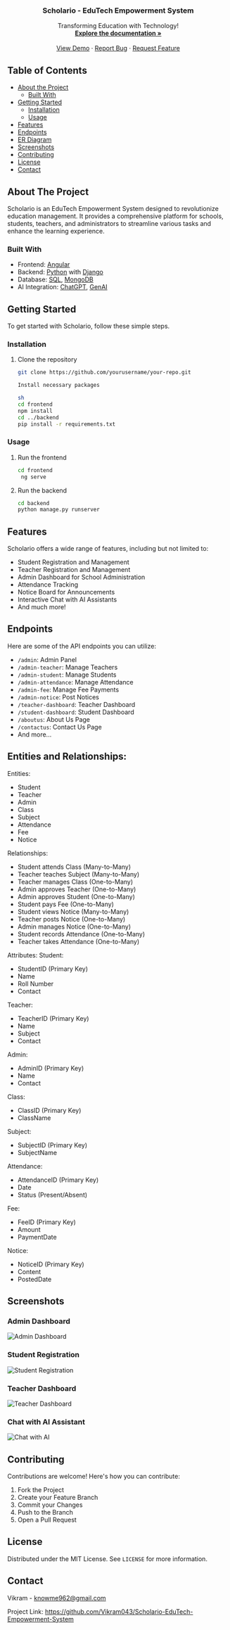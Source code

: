 <!-- PROJECT LOGO -->
<p align="center">
  <h3 align="center">Scholario - EduTech Empowerment System</h3>
  <p align="center">
    Transforming Education with Technology!
    <br />
    <a href="#"><strong>Explore the documentation »</strong></a>
    <br />
    <br />
    <a href="https://yourprojectdemo.link/">View Demo</a>
    ·
    <a href="https://github.com/yourusername/your-repo">Report Bug</a>
    ·
    <a href="https://github.com/yourusername/your-repo">Request Feature</a>
  </p>
</p>

<!-- TABLE OF CONTENTS -->
## Table of Contents

* [About the Project](#about-the-project)
  * [Built With](#built-with)
* [Getting Started](#getting-started)
  * [Installation](#installation)
  * [Usage](#usage)
* [Features](#features)
* [Endpoints](#endpoints)
* [ER Diagram](#entities-and-relationships)  
* [Screenshots](#screenshots)
* [Contributing](#contributing)
* [License](#license)
* [Contact](#contact)

<!-- ABOUT THE PROJECT -->
## About The Project

Scholario is an EduTech Empowerment System designed to revolutionize education management. It provides a comprehensive platform for schools, students, teachers, and administrators to streamline various tasks and enhance the learning experience.

### Built With

* Frontend: [Angular](https://angular.io/)
* Backend: [Python](https://www.python.org/) with [Django](https://www.djangoproject.com/)
* Database: [SQL](https://www.sql.org/), [MongoDB](https://www.mongodb.com/)
* AI Integration: [ChatGPT](https://openai.com/), [GenAI](https://genai.com/)

<!-- GETTING STARTED -->
## Getting Started

To get started with Scholario, follow these simple steps.

### Installation

1. Clone the repository
   ```sh
   git clone https://github.com/yourusername/your-repo.git

   Install necessary packages

   sh
   cd frontend
   npm install
   cd ../backend
   pip install -r requirements.txt

### Usage

1. Run the frontend
   ```sh
   cd frontend
    ng serve


2. Run the backend
   ```sh
   cd backend
   python manage.py runserver

<!-- FEATURES -->
## Features

Scholario offers a wide range of features, including but not limited to:

- Student Registration and Management
- Teacher Registration and Management
- Admin Dashboard for School Administration
- Attendance Tracking
- Notice Board for Announcements
- Interactive Chat with AI Assistants
- And much more!

<!-- ENDPOINTS -->
## Endpoints

Here are some of the API endpoints you can utilize:

- `/admin`: Admin Panel
- `/admin-teacher`: Manage Teachers
- `/admin-student`: Manage Students
- `/admin-attendance`: Manage Attendance
- `/admin-fee`: Manage Fee Payments
- `/admin-notice`: Post Notices
- `/teacher-dashboard`: Teacher Dashboard
- `/student-dashboard`: Student Dashboard
- `/aboutus`: About Us Page
- `/contactus`: Contact Us Page
- And more...

## Entities and Relationships:

Entities:
- Student
- Teacher
- Admin
- Class
- Subject
- Attendance
- Fee
- Notice

Relationships:
- Student attends Class (Many-to-Many)
- Teacher teaches Subject (Many-to-Many)
- Teacher manages Class (One-to-Many)
- Admin approves Teacher (One-to-Many)
- Admin approves Student (One-to-Many)
- Student pays Fee (One-to-Many)
- Student views Notice (Many-to-Many)
- Teacher posts Notice (One-to-Many)
- Admin manages Notice (One-to-Many)
- Student records Attendance (One-to-Many)
- Teacher takes Attendance (One-to-Many)

Attributes:
Student:
- StudentID (Primary Key)
- Name
- Roll Number
- Contact

Teacher:
- TeacherID (Primary Key)
- Name
- Subject
- Contact

Admin:
- AdminID (Primary Key)
- Name
- Contact

Class:
- ClassID (Primary Key)
- ClassName

Subject:
- SubjectID (Primary Key)
- SubjectName

Attendance:
- AttendanceID (Primary Key)
- Date
- Status (Present/Absent)

Fee:
- FeeID (Primary Key)
- Amount
- PaymentDate

Notice:
- NoticeID (Primary Key)
- Content
- PostedDate


<!-- SCREENSHOTS -->
## Screenshots
### Admin Dashboard
![Admin Dashboard](https://yourprojectdemo.link/screenshots/admin-dashboard.png)
</br>
### Student Registration
![Student Registration](https://yourprojectdemo.link/screenshots/student-registration.png)
</br>
### Teacher Dashboard
![Teacher Dashboard](https://yourprojectdemo.link/screenshots/teacher-dashboard.png)
</br>
### Chat with AI Assistant
![Chat with AI](https://yourprojectdemo.link/screenshots/chat-with-ai.png)

<!-- CONTRIBUTING -->
## Contributing

Contributions are welcome! Here's how you can contribute:

1. Fork the Project
2. Create your Feature Branch
3. Commit your Changes
4. Push to the Branch
5. Open a Pull Request

<!-- LICENSE -->
## License

Distributed under the MIT License. See `LICENSE` for more information.

<!-- CONTACT -->
## Contact

Vikram - knowme962@gmail.com

Project Link: https://github.com/Vikram043/Scholario-EduTech-Empowerment-System


